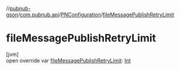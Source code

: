 //[pubnub-gson](../../../index.md)/[com.pubnub.api](../index.md)/[PNConfiguration](index.md)/[fileMessagePublishRetryLimit](file-message-publish-retry-limit.md)

# fileMessagePublishRetryLimit

[jvm]\
open override var [fileMessagePublishRetryLimit](file-message-publish-retry-limit.md): [Int](https://kotlinlang.org/api/latest/jvm/stdlib/kotlin/-int/index.html)
